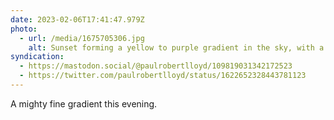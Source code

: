 ```yaml
---
date: 2023-02-06T17:41:47.979Z
photo:
  - url: /media/1675705306.jpg
    alt: Sunset forming a yellow to purple gradient in the sky, with a silhouetted palm tree in the foreground.
syndication:
  - https://mastodon.social/@paulrobertlloyd/109819031342172523
  - https://twitter.com/paulrobertlloyd/status/1622652328443781123
---
```

A mighty fine gradient this evening.
